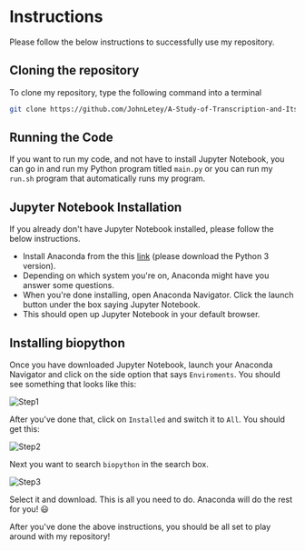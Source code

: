# Instructions

Please follow the below instructions to successfully use my repository.

## Cloning the repository

To clone my repository, type the following command into a terminal

```sh
git clone https://github.com/JohnLetey/A-Study-of-Transcription-and-Its-Affects.git
```

## Running the Code

If you want to run my code, and not have to install Jupyter Notebook, you can go in and run my Python program titled `main.py` or you can run my `run.sh` program that automatically runs my program.

## Jupyter Notebook Installation

If you already don't have Jupyter Notebook installed, please follow the below instructions.

- Install Anaconda from the this [link](https://www.anaconda.com/distribution/) (please download the Python 3 version).
- Depending on which system you're on, Anaconda might have you answer some questions.
- When you're done installing, open Anaconda Navigator. Click the launch button under the box saying Jupyter Notebook.
- This should open up Jupyter Notebook in your default browser.

## Installing biopython

Once you have downloaded Jupyter Notebook, launch your Anaconda Navigator and click on the side option that says `Enviroments`. You should see something that looks like this:

![Step1](https://github.com/JohnLetey/A-Study-of-Transcription-and-Its-Affects/blob/current/Pictures/enviroments.png?raw=true)

After you've done that, click on `Installed` and switch it to `All`. You should get this:

![Step2](https://github.com/JohnLetey/A-Study-of-Transcription-and-Its-Affects/blob/current/Pictures/packages.png?raw=true)

Next you want to search `biopython` in the search box.

![Step3](https://github.com/JohnLetey/A-Study-of-Transcription-and-Its-Affects/blob/current/Pictures/biopython.png?raw=true)

Select it and download. This is all you need to do. Anaconda will do the rest for you! :smiley:

After you've done the above instructions, you should be all set to play around with my repository!
